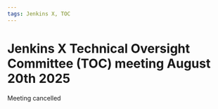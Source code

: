 ```yaml
---
tags: Jenkins X, TOC
---
```

# Jenkins X Technical Oversight Committee (TOC) meeting August 20th 2025

Meeting cancelled
